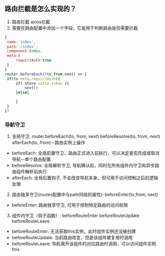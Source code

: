 ## 路由拦截是怎么实现的？
1. 路由拦截 axios拦截
2. 需要在路由配置中添加一个字段，它是用于判断路由是否需要拦截
```js
{
 name:'index',
 path:'/index',
 component:Index,
 meta:{
     requirtAuth:true
 }
}
router.beforeEach((to,from,next) => {
 if(to.meta.requirtAuth){
     if( store.satte.token ){
         next()
     }else{
         
     }
 }
})
```
### 导航守卫

1. 全局守卫: router.beforeEach(to, from, next) beforeResolve(to, from, next) afterEach(to, from)--路由实例上操作
  - beforeEach: 全局前置守卫，路由正式进入前执行，可以决定是否完成或取消导航--单个路由配置
  - beforeResolve: 全局解析守卫, 导航确认前，同时在所有组件内守卫和异步路由组件解析后执行
  - afterEach: 全局后置钩子, 不会改变导航本身，但可用于访问控制之后的逻辑处理
2. 路由独享守卫(routes配置中与path同级的属性): beforeEnter(to,from, next)
  - beforeEnter: 路由独享守卫, 可用于控制特定路由的访问权限
3. 组件内守卫（钩子函数）: beforeRouteEnter beforeRouteUpdate beforeRouteLeave
  - beforeRouteEnter: 无法获取this实例，此时组件实例还没被创建
  - beforeRouteUpdate: 当前路由改变，但是该组件被复用时调用
  - beforeRouteLeave: 导航离开该组件的对应路由时调用，可以访问组件实例 this